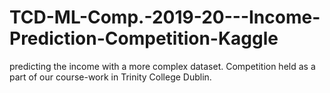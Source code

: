 # TCD-ML-Comp.-2019-20---Income-Prediction-Competition-Kaggle
predicting the income with a more complex dataset. Competition held as a part of our course-work in Trinity College Dublin.
